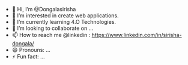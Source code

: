 - 👋 Hi, I’m @Dongalasirisha
- 👀 I’m interested in create web applications.
- 🌱 I’m currently learning 4.O Technologies.
- 💞️ I’m looking to collaborate on ...
- 📫 How to reach me @linkedin : https://www.linkedin.com/in/sirisha-dongala/
- 😄 Pronouns: ...
- ⚡ Fun fact: ...

<!---
Dongalasirisha/Dongalasirisha is a ✨ special ✨ repository because its `README.md` (this file) appears on your GitHub profile.
You can click the Preview link to take a look at your changes.
--->
